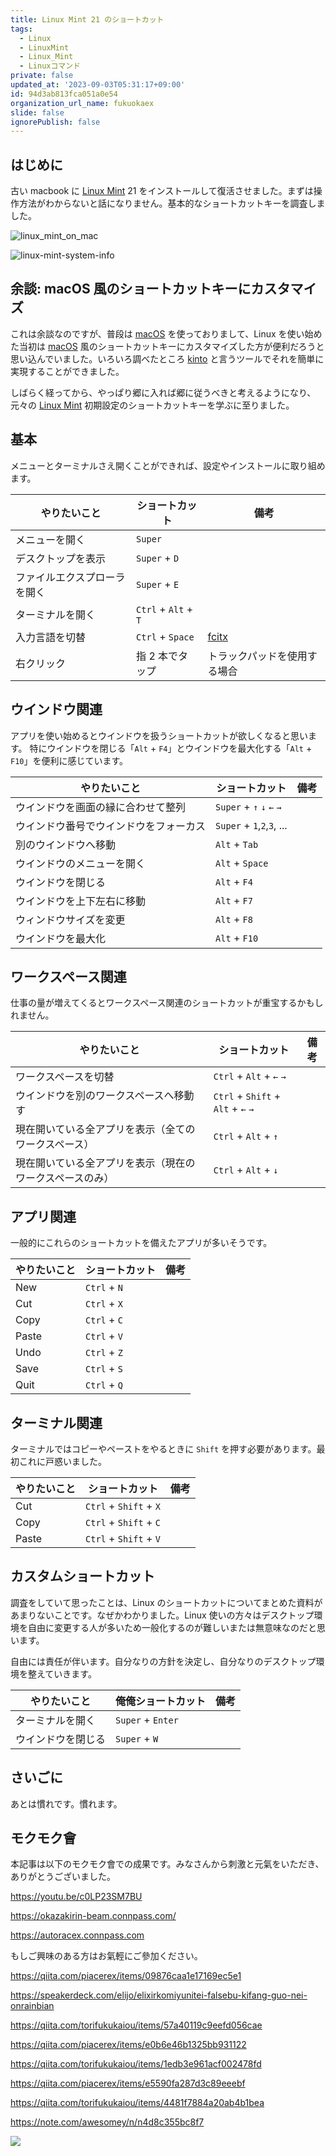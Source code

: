 ```yaml
---
title: Linux Mint 21 のショートカット
tags:
  - Linux
  - LinuxMint
  - Linux_Mint
  - Linuxコマンド
private: false
updated_at: '2023-09-03T05:31:17+09:00'
id: 94d3ab813fca051a0e54
organization_url_name: fukuokaex
slide: false
ignorePublish: false
---
```


## はじめに

古い macbook に [Linux Mint] 21 をインストールして復活させました。まずは操作方法がわからないと話になりません。基本的なショートカットキーを調査しました。

![linux_mint_on_mac](https://user-images.githubusercontent.com/7563926/226134164-83465202-bd6b-4e44-a327-1a4ee27ea543.jpg)

![linux-mint-system-info](https://user-images.githubusercontent.com/7563926/241089029-d3fa01ab-1a56-42f6-86f4-929858145fdf.png)

[Linux Mint]: https://ja.wikipedia.org/wiki/Linux_Mint

## 余談: macOS 風のショートカットキーにカスタマイズ

これは余談なのですが、普段は [macOS] を使っておりまして、Linux を使い始めた当初は [macOS] 風のショートカットキーにカスタマイズした方が便利だろうと思い込んでいました。いろいろ調べたところ [kinto] と言うツールでそれを簡単に実現することができました。

しばらく経ってから、やっぱり郷に入れば郷に従うべきと考えるようになり、元々の [Linux Mint] 初期設定のショートカットキーを学ぶに至りました。

[macOS]: https://ja.wikipedia.org/wiki/MacOS
[kinto]: https://github.com/rbreaves/kinto

## 基本

メニューとターミナルさえ開くことができれば、設定やインストールに取り組めます。

| やりたいこと                 | ショートカット       | 備考                         |
| ---------------------------- | -------------------- | ---------------------------- |
| メニューを開く               | `Super`              |                              |
| デスクトップを表示           | `Super` + `D`        |                              |
| ファイルエクスプローラを開く | `Super` + `E`        |                              |
| ターミナルを開く             | `Ctrl` + `Alt` + `T` |                              |
| 入力言語を切替               | `Ctrl` + `Space`     | [fcitx]                      |
| 右クリック                   | 指 2 本でタップ      | トラックパッドを使用する場合 |

[fcitx]: https://wiki.archlinux.org/title/fcitx

## ウインドウ関連

アプリを使い始めるとウインドウを扱うショートカットが欲しくなると思います。
特にウインドウを閉じる「`Alt` + `F4`」とウインドウを最大化する「`Alt` + `F10`」を便利に感じています。

| やりたいこと                           | ショートカット             | 備考 |
| -------------------------------------- | -------------------------- | ---- |
| ウインドウを画面の縁に合わせて整列     | `Super` + `↑` `↓` `←` `→`  |      |
| ウインドウ番号でウインドウをフォーカス | `Super` + `1`,`2`,`3`, ... |      |
| 別のウインドウへ移動                   | `Alt` + `Tab`              |      |
| ウインドウのメニューを開く             | `Alt` + `Space`            |      |
| ウインドウを閉じる                     | `Alt` + `F4`               |      |
| ウインドウを上下左右に移動             | `Alt` + `F7`               |      |
| ウィンドウサイズを変更                 | `Alt` + `F8`               |      |
| ウインドウを最大化                     | `Alt` + `F10`              |      |

## ワークスペース関連

仕事の量が増えてくるとワークスペース関連のショートカットが重宝するかもしれません。

| やりたいこと                                             | ショートカット                     | 備考 |
| -------------------------------------------------------- | ---------------------------------- | ---- |
| ワークスペースを切替                                     | `Ctrl` + `Alt` + `←` `→`           |      |
| ウインドウを別のワークスペースへ移動す                   | `Ctrl` + `Shift` + `Alt` + `←` `→` |      |
| 現在開いている全アプリを表示（全てのワークスペース）     | `Ctrl` + `Alt` + `↑`               |      |
| 現在開いている全アプリを表示（現在のワークスペースのみ） | `Ctrl` + `Alt` + `↓`               |      |

## アプリ関連

一般的にこれらのショートカットを備えたアプリが多いそうです。

| やりたいこと | ショートカット | 備考 |
| ------------ | -------------- | ---- |
| New          | `Ctrl` + `N`   |      |
| Cut          | `Ctrl` + `X`   |      |
| Copy         | `Ctrl` + `C`   |      |
| Paste        | `Ctrl` + `V`   |      |
| Undo         | `Ctrl` + `Z`   |      |
| Save         | `Ctrl` + `S`   |      |
| Quit         | `Ctrl` + `Q`   |      |

## ターミナル関連

ターミナルではコピーやペーストをやるときに `Shift` を押す必要があります。最初これに戸惑いました。

| やりたいこと | ショートカット         | 備考 |
| ------------ | ---------------------- | ---- |
| Cut          | `Ctrl` + `Shift` + `X` |      |
| Copy         | `Ctrl` + `Shift` + `C` |      |
| Paste        | `Ctrl` + `Shift` + `V` |      |

## カスタムショートカット

調査をしていて思ったことは、Linux のショートカットについてまとめた資料があまりないことです。なぜかわかりました。Linux 使いの方々はデスクトップ環境を自由に変更する人が多いため一般化するのが難しいまたは無意味なのだと思います。

自由には責任が伴います。自分なりの方針を決定し、自分なりのデスクトップ環境を整えていきます。

| やりたいこと       | 俺俺ショートカット | 備考 |
| ------------------ | ------------------ | ---- |
| ターミナルを開く   | `Super` + `Enter`  |      |
| ウインドウを閉じる | `Super` + `W`      |      |

## さいごに

あとは慣れです。慣れます。

## モクモク會

本記事は以下のモクモク會での成果です。みなさんから刺激と元氣をいただき、ありがとうございました。

https://youtu.be/c0LP23SM7BU

https://okazakirin-beam.connpass.com/

https://autoracex.connpass.com

もしご興味のある方はお氣輕にご參加ください。

https://qiita.com/piacerex/items/09876caa1e17169ec5e1

https://speakerdeck.com/elijo/elixirkomiyunitei-falsebu-kifang-guo-nei-onrainbian

https://qiita.com/torifukukaiou/items/57a40119c9eefd056cae

https://qiita.com/piacerex/items/e0b6e46b1325bb931122

https://qiita.com/torifukukaiou/items/1edb3e961acf002478fd

https://qiita.com/piacerex/items/e5590fa287d3c89eeebf

https://qiita.com/torifukukaiou/items/4481f7884a20ab4b1bea

https://note.com/awesomey/n/n4d8c355bc8f7

![](https://qiita-image-store.s3.ap-northeast-1.amazonaws.com/0/82804/dc1ddba7-ab4c-5e20-1331-143c842be143.jpeg)
